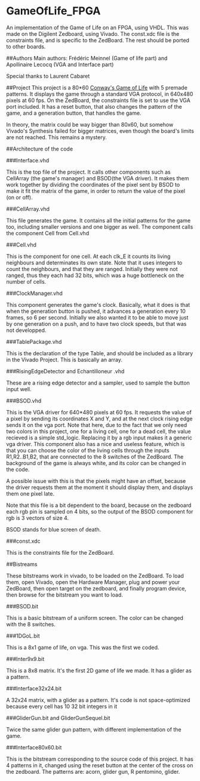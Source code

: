 # GameOfLife_FPGA
An implementation of the Game of Life on an FPGA, using VHDL. This was made on the Digilent Zedboard, using Vivado. 
The const.xdc file is the constraints file, and is specific to the ZedBoard. The rest should be ported to other boards. 

##Authors
Main authors: Frédéric Meinnel (Game of life part) and Apollinaire Lecocq (VGA and Interface part)

Special thanks to Laurent Cabaret

##Project 
This project is a 80*60 [Conway's Game of Life](https://en.wikipedia.org/wiki/Conway%27s_Game_of_Life) with 5 premade patterns. It displays the game through a standard VGA protocol, in 640x480 pixels at 60 fps. On the ZedBoard, the constraints file is set to use the VGA port included. It has a reset button, that also changes the pattern of the game, and a generation button, that handles the game. 

In theory, the matrix could be way bigger than 80x60, but somehow Vivado's Synthesis failed for bigger matrices, even though the board's limits are not reached. This remains a mystery.

##Architecture of the code

###Interface.vhd

   This is the top file of the project. It calls other components such as CellArray (the game's manager) and BSOD(the VGA driver). It makes them work together by dividing the coordinates of the pixel sent by BSOD to make it fit the matrix of the game, in order to return the value of the pixel (on or off).

###CellArray.vhd

   This file generates the game. It contains all the initial patterns for the game too, including smaller versions and one bigger as well. The component calls the component Cell from Cell.vhd

###Cell.vhd

   This is the component for one cell. At each clk_E it counts its living neighbours and determinates its own state. Note that it uses integers to count the neighbours, and that they are ranged. Initially they were not ranged, thus they each had 32 bits, which was a huge bottleneck on the number of cells.

###ClockManager.vhd

   This component generates the game's clock. Basically, what it does is that when the generation button is pushed, it advances a generation every 10 frames, so 6 per second. Initially we also wanted it to be able to move just by one generation on a push, and to have two clock speeds, but that was not developped. 

###TablePackage.vhd

   This is the declaration of the type Table, and should be included as a library in the Vivado Project. This is basically an array.

###RisingEdgeDetector and Echantilloneur .vhd

   These are a rising edge detector and a sampler, used to sample the button input well.

###BSOD.vhd

   This is the VGA driver for 640\*480 pixels at 60 fps. It requests the value of a pixel by sending its coordinates X and Y, and at the next clock rising edge sends it on the vga port. Note that here, due to the fact that we only need two colors in this project, one for a living cell, one for a dead cell, the value recieved is a simple std_logic. Replacing it by a rgb input makes it a generic vga driver. This component also has a nice and useless feature, which is that you can choose the color of the living cells through the inputs R1,R2..B1,B2, that are connected to the 8 switches of the ZedBoard. The background of the game is always white, and its color can be changed in the code.

   A possible issue with this is that the pixels might have an offset, because the driver requests them at the moment it should display them, and displays them one pixel late.

   Note that this file is a bit dependent to the board, because on the zedboard each rgb pin is sampled on 4 bits, so the output of the BSOD component for rgb is 3 vectors of size 4.

   BSOD stands for blue screen of death.

###const.xdc

   This is the constraints file for the ZedBoard.

##Bistreams

   These bitstreams work in vivado, to be loaded on the ZedBoard. To load them, open Vivado, open the Hardware Manager, plug and power your ZedBoard, then open target on the zedboard, and finally program device, then browse for the bitstream you want to load.

###BSOD.bit

   This is a basic bitstream of a uniform screen. The color can be changed with the 8 switches.

###1DGoL.bit

   This is a 8x1 game of life, on vga. This was the first we coded.

###Inter9x9.bit

   This is a 8x8 matrix. It's the first 2D game of life we made. It has a glider as a pattern.

###Interface32x24.bit

   A 32x24 matrix, with a glider as a pattern. It's code is not space-optimized because every cell has 10 32 bit integers in it

###GliderGun.bit and GliderGunSequel.bit

   Twice the same glider gun pattern, with different implementation of the game.

###Interface80x60.bit

   This is the bitstream corresponding to the source code of this project. It has 4 patterns in it, changed using the reset button at the center of the cross on the zedboard. The patterns are: acorn, glider gun, R pentomino, glider.